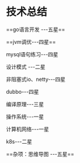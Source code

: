 # 技术总结

==go语言开发 ---五星==

==jvm调优---四星==

mysql语句练习---四星  

设计模式 ---二星

非阻塞式io、netty---四星

dubbo---四星

编译原理---三星

操作系统---一星

计算机网络---一星

k8s---二星

==杂项：思维导图 ---五星==

